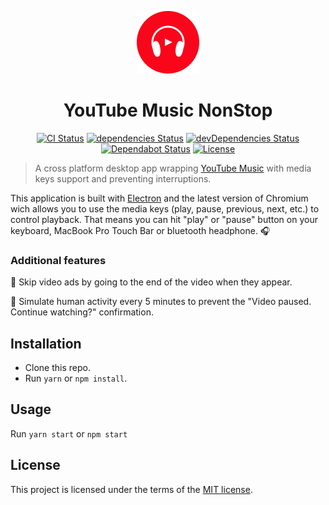 <p align="center">
  <img width="100" src="app/assets/icon.svg">
</p>

<h1 align="center">YouTube Music NonStop</h1>

<div align="center">

[![CI Status](https://github.com/volcomix/youtube-music-nonstop/workflows/CI/badge.svg)](https://github.com/volcomix/youtube-music-nonstop/actions)
[![dependencies Status](https://david-dm.org/volcomix/youtube-music-nonstop/status.svg)](https://david-dm.org/volcomix/youtube-music-nonstop)
[![devDependencies Status](https://david-dm.org/volcomix/youtube-music-nonstop/dev-status.svg)](https://david-dm.org/volcomix/youtube-music-nonstop?type=dev)
[![Dependabot Status](https://api.dependabot.com/badges/status?host=github&repo=Volcomix/youtube-music-nonstop)](https://dependabot.com)
[![License](https://img.shields.io/github/license/volcomix/youtube-music-nonstop)](LICENSE)

</div>

> A cross platform desktop app wrapping [YouTube Music](https://music.youtube.com/) with media keys support and preventing interruptions.

This application is built with [Electron](https://electronjs.org/) and the latest version of Chromium wich allows you to use the media keys (play, pause, previous, next, etc.) to control playback. That means you can hit "play" or "pause" button on your keyboard, MacBook Pro Touch Bar or bluetooth headphone. :headphones:

### Additional features

:no_entry_sign: Skip video ads by going to the end of the video when they appear.

:wave: Simulate human activity every 5 minutes to prevent the "Video paused. Continue watching?" confirmation.

## Installation

- Clone this repo.
- Run `yarn` or `npm install`.

## Usage

Run `yarn start` or `npm start`

## License

This project is licensed under the terms of the
[MIT license](LICENSE).

